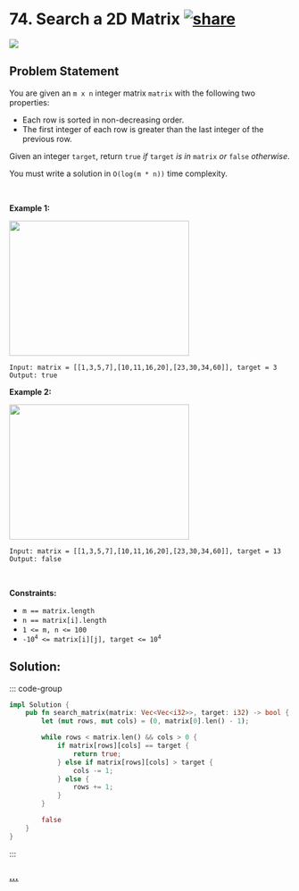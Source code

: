 # 74. Search a 2D Matrix [![share]](https://leetcode.com/problems/search-a-2d-matrix/)

![][medium]

## Problem Statement

<p>You are given an <code>m x n</code> integer matrix <code>matrix</code> with the following two properties:</p>
<ul>
<li>Each row is sorted in non-decreasing order.</li>
<li>The first integer of each row is greater than the last integer of the previous row.</li>
</ul>
<p>Given an integer <code>target</code>, return <code>true</code> <em>if</em> <code>target</code> <em>is in</em> <code>matrix</code> <em>or</em> <code>false</code> <em>otherwise</em>.</p>
<p>You must write a solution in <code>O(log(m * n))</code> time complexity.</p>
<p> </p>
<p><strong class="example">Example 1:</strong></p>
<img alt="" src="https://assets.leetcode.com/uploads/2020/10/05/mat.jpg" style="width: 322px; height: 242px;"/>

```
Input: matrix = [[1,3,5,7],[10,11,16,20],[23,30,34,60]], target = 3
Output: true
```

<p><strong class="example">Example 2:</strong></p>
<img alt="" src="https://assets.leetcode.com/uploads/2020/10/05/mat2.jpg" style="width: 322px; height: 242px;"/>

```
Input: matrix = [[1,3,5,7],[10,11,16,20],[23,30,34,60]], target = 13
Output: false
```

<p> </p>
<p><strong>Constraints:</strong></p>
<ul>
<li><code>m == matrix.length</code></li>
<li><code>n == matrix[i].length</code></li>
<li><code>1 &lt;= m, n &lt;= 100</code></li>
<li><code>-10<sup>4</sup> &lt;= matrix[i][j], target &lt;= 10<sup>4</sup></code></li>
</ul>

## Solution:

::: code-group

```rs [Rust]
impl Solution {
    pub fn search_matrix(matrix: Vec<Vec<i32>>, target: i32) -> bool {
        let (mut rows, mut cols) = (0, matrix[0].len() - 1);

        while rows < matrix.len() && cols > 0 {
            if matrix[rows][cols] == target {
                return true;
            } else if matrix[rows][cols] > target {
                cols -= 1;
            } else {
                rows += 1;
            }
        }

        false
    }
}

```

:::

### [_..._](#)

```

```

<!----------------------------------{ link }--------------------------------->

[share]: https://graph.org/file/3ea5234dda646b71c574a.png
[easy]: https://img.shields.io/badge/Difficulty-Easy-bright.svg
[medium]: https://img.shields.io/badge/Difficulty-Medium-yellow.svg
[hard]: https://img.shields.io/badge/Difficulty-Hard-red.svg
